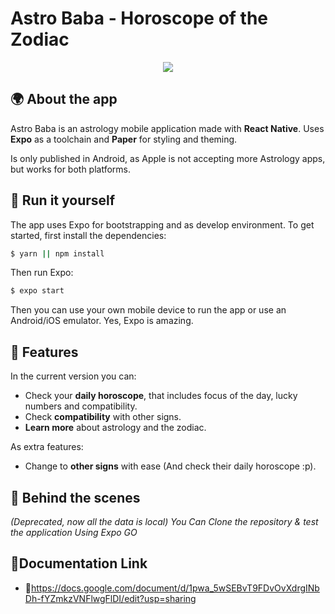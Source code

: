 # Astro Baba - Horoscope of the Zodiac

<p align="center">
  <img src="https://i.imgur.com/1JDnz7u.png">
</p>

## 🌍 About the app

Astro Baba is an astrology mobile application made with **React Native**. Uses **Expo** as a toolchain and **Paper** for styling and theming.

Is only published in Android, as Apple is not accepting more Astrology apps, but works for both platforms.


## 🔧 Run it yourself
The app uses Expo for bootstrapping and as develop environment. To get started, first install the dependencies:
```bash
$ yarn || npm install
```
Then run Expo:
```bash
$ expo start
```
Then you can use your own mobile device to run the app or use an Android/iOS emulator. Yes, Expo is amazing.

## 🍋 Features

In the current version you can:

- Check your **daily horoscope**, that includes focus of the day, lucky numbers and compatibility.
- Check **compatibility** with other signs.
- **Learn more** about astrology and the zodiac.

As extra features:
- Change to **other signs** with ease (And check their daily horoscope :p).

## 🤖 Behind the scenes
_(Deprecated, now all the data is local)_
_You Can Clone the repository & test the application Using Expo GO_

## 📃Documentation Link
- 🔗https://docs.google.com/document/d/1pwa_5wSEBvT9FDvOvXdrgINbDh-fYZmkzVNFlwgFlDI/edit?usp=sharing

